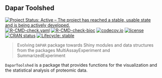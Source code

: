 ## Dapar Toolshed

<!-- badges: start -->
[![Project Status: Active – The project has reached a stable, usable state and is being actively developed.](https://www.repostatus.org/badges/latest/active.svg)](https://www.repostatus.org/#active)
[![R-CMD-check.yaml](https://github.com/edyp-lab/DaparToolshed/actions/workflows/check-standard.yaml/badge.svg)](https://github.com/edyp-lab/DaparToolshed/actions/workflows/check-standard.yaml)
[![R-CMD-check-bioc](https://github.com/edyp-lab/DaparToolshed/actions/workflows/check-bioc.yml/badge.svg)](https://github.com/edyp-lab/DaparToolshed/actions/workflows/check-bioc.yml)
[![codecov.io](https://codecov.io/github/edyp-lab/DaparToolshed/coverage.svg?branch=master)](https://codecov.io/github/edyp-lab/DaparToolshed?branch=master)
[![license](https://img.shields.io/badge/license-Artistic--2.0-brightgreen.svg)](https://opensource.org/licenses/Artistic-2.0)
[![CRAN status](https://www.r-pkg.org/badges/version/DaparToolshed)](https://CRAN.R-project.org/package=DaparToolshed)
[![Lifecycle: stable](https://img.shields.io/badge/lifecycle-stable-brightgreen.svg)](https://lifecycle.r-lib.org/articles/stages.html#stable)
<!-- badges: end -->
> Evolving `DAPAR` package towards Shiny modules and data structures from the packages MultiAssayExperiment
and SummarizedExperiment




`DaparToolshed` is a package that provides functions for the visualization and the statistical analysis of proteomic data.
